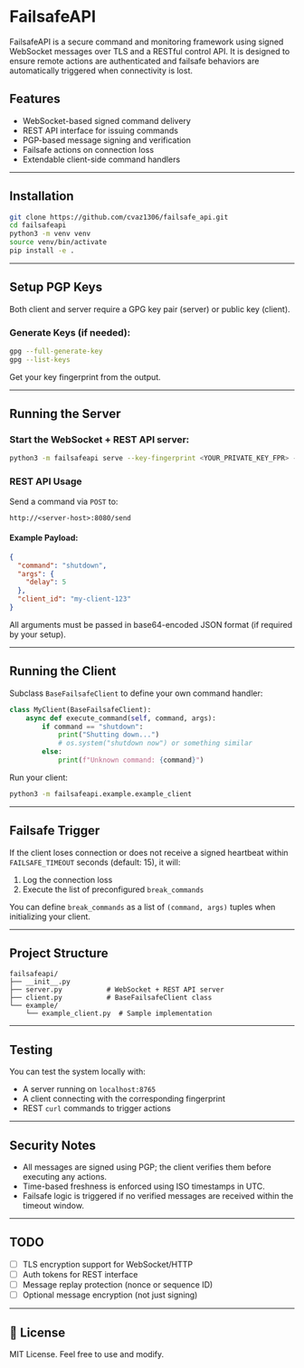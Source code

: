 # FailsafeAPI

FailsafeAPI is a secure command and monitoring framework using signed WebSocket messages over TLS and a RESTful control API. It is designed to ensure remote actions are authenticated and failsafe behaviors are automatically triggered when connectivity is lost.

## Features

- WebSocket-based signed command delivery
- REST API interface for issuing commands
- PGP-based message signing and verification
- Failsafe actions on connection loss
- Extendable client-side command handlers

---

## Installation

```bash
git clone https://github.com/cvaz1306/failsafe_api.git
cd failsafeapi
python3 -m venv venv
source venv/bin/activate
pip install -e .
````

---

## Setup PGP Keys

Both client and server require a GPG key pair (server) or public key (client).

### Generate Keys (if needed):

```bash
gpg --full-generate-key
gpg --list-keys
```

Get your key fingerprint from the output.

---

## Running the Server

### Start the WebSocket + REST API server:

```bash
python3 -m failsafeapi serve --key-fingerprint <YOUR_PRIVATE_KEY_FPR> --host 0.0.0.0 --port 8765 --http-port 8080
```

### REST API Usage

Send a command via `POST` to:

```
http://<server-host>:8080/send
```

#### Example Payload:

```json
{
  "command": "shutdown",
  "args": {
    "delay": 5
  },
  "client_id": "my-client-123"
}
```

All arguments must be passed in base64-encoded JSON format (if required by your setup).

---

## Running the Client

Subclass `BaseFailsafeClient` to define your own command handler:

```python
class MyClient(BaseFailsafeClient):
    async def execute_command(self, command, args):
        if command == "shutdown":
            print("Shutting down...")
            # os.system("shutdown now") or something similar
        else:
            print(f"Unknown command: {command}")
```

Run your client:

```bash
python3 -m failsafeapi.example.example_client
```

---

## Failsafe Trigger

If the client loses connection or does not receive a signed heartbeat within `FAILSAFE_TIMEOUT` seconds (default: 15), it will:

1. Log the connection loss
2. Execute the list of preconfigured `break_commands`

You can define `break_commands` as a list of `(command, args)` tuples when initializing your client.

---

## Project Structure

```
failsafeapi/
├── __init__.py
├── server.py           # WebSocket + REST API server
├── client.py           # BaseFailsafeClient class
└── example/
    └── example_client.py  # Sample implementation
```

---

## Testing

You can test the system locally with:

* A server running on `localhost:8765`
* A client connecting with the corresponding fingerprint
* REST `curl` commands to trigger actions

---

## Security Notes

* All messages are signed using PGP; the client verifies them before executing any actions.
* Time-based freshness is enforced using ISO timestamps in UTC.
* Failsafe logic is triggered if no verified messages are received within the timeout window.

---

## TODO

* [ ] TLS encryption support for WebSocket/HTTP
* [ ] Auth tokens for REST interface
* [ ] Message replay protection (nonce or sequence ID)
* [ ] Optional message encryption (not just signing)

---

## 📄 License

MIT License. Feel free to use and modify.
